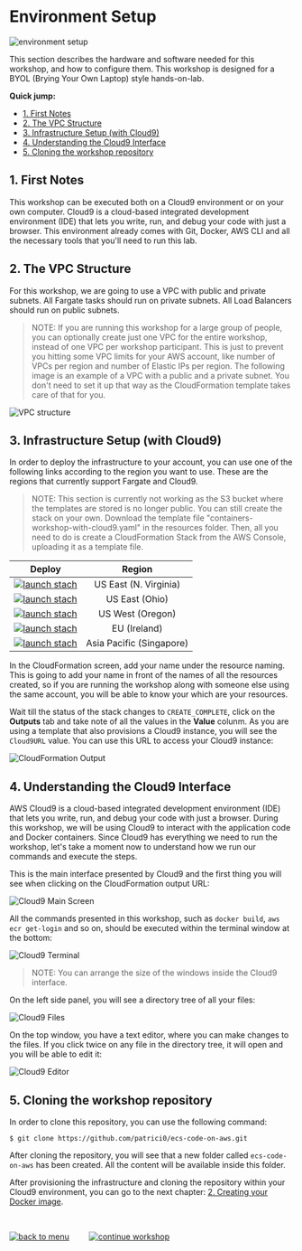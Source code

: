 # Environment Setup

![environment setup](/01-EnvironmentSetup/images/environment_setup.png)

This section describes the hardware and software needed for this workshop, and how to configure them. This workshop is designed for a BYOL (Brying Your Own Laptop) style hands-on-lab.


**Quick jump:**

* [1. First Notes](/01-EnvironmentSetup#1-first-notes)
* [2. The VPC Structure](/01-EnvironmentSetup#2-the-vpc-structure)
* [3. Infrastructure Setup (with Cloud9)](/01-EnvironmentSetup#3-infrastructure-setup-with-cloud9)
* [4. Understanding the Cloud9 Interface](/01-EnvironmentSetup#4-understanding-the-cloud9-interface)
* [5. Cloning the workshop repository](/01-EnvironmentSetup#5-cloning-the-workshop-repository)


## 1. First Notes

This workshop can be executed both on a Cloud9 environment or on your own computer. Cloud9 is a cloud-based integrated development environment (IDE) that lets you write, run, and debug your code with just a browser. This environment already comes with Git, Docker, AWS CLI and all the necessary tools that you'll need to run this lab.

## 2. The VPC Structure

For this workshop, we are going to use a VPC with public and private subnets. All Fargate tasks should run on private subnets. All Load Balancers should run on public subnets.

> NOTE: If you are running this workshop for a large group of people, you can optionally create just one VPC for the entire workshop, instead of one VPC per workshop participant. This is just to prevent you hitting some VPC limits for your AWS account, like number of VPCs per region and number of Elastic IPs per region.
The following image is an example of a VPC with a public and a private subnet. You don't need to set it up that way as the CloudFormation template takes care of that for you.

![VPC structure](/01-EnvironmentSetup/images/containers-on-aws-workshop-vpc.png)

## 3. Infrastructure Setup (with Cloud9)

In order to deploy the infrastructure to your account, you can use one of the following links according to the region you want to use. These are the regions that currently support Fargate and Cloud9.

> NOTE: This section is currently not working as the S3 bucket where the templates are stored is no longer public. You can still create the stack on your own. Download the template file "containers-workshop-with-cloud9.yaml" in the resources folder. Then, all you need to do is create a CloudFormation Stack from the AWS Console, uploading it as a template file. 

|Deploy | Region |
|:---:|:---:|
|[![launch stach](/01-EnvironmentSetup/images/launch_stack_button.png)][us-east-1-with-cloud9] | US East (N. Virginia)|
|[![launch stach](/01-EnvironmentSetup/images/launch_stack_button.png)][us-east-2-with-cloud9] | US East (Ohio)|
|[![launch stach](/01-EnvironmentSetup/images/launch_stack_button.png)][us-west-2-with-cloud9] | US West (Oregon)|
|[![launch stach](/01-EnvironmentSetup/images/launch_stack_button.png)][eu-west-1-with-cloud9] | EU (Ireland)|
|[![launch stach](/01-EnvironmentSetup/images/launch_stack_button.png)][ap-southeast-1-with-cloud9] | Asia Pacific (Singapore)|

In the CloudFormation screen, add your name under the resource naming. This is going to add your name in front of the names of all the resources created, so if you are running the workshop along with someone else using the same account, you will be able to know your which are your resources.

Wait till the status of the stack changes to `CREATE_COMPLETE`, click on the **Outputs** tab and take note of all the values in the **Value** colunm. As you are using a template that also provisions a Cloud9 instance, you will see the `Cloud9URL` value. You can use this URL to access your Cloud9 instance:

![CloudFormation Output](/01-EnvironmentSetup/images/cloudformation_output.png)

## 4. Understanding the Cloud9 Interface

AWS Cloud9 is a cloud-based integrated development environment (IDE) that lets you write, run, and debug your code with just a browser. During this workshop, we will be using Cloud9 to interact with the application code and Docker containers. Since Cloud9 has everything we need to run the workshop, let's take a moment now to understand how we run our commands and execute the steps.

This is the main interface presented by Cloud9 and the first thing you will see when clicking on the CloudFormation output URL:

![Cloud9 Main Screen](/01-EnvironmentSetup/images/cloud9_main_screen.png)

All the commands presented in this workshop, such as `docker build`, `aws ecr get-login` and so on, should be executed within the terminal window at the bottom:

![Cloud9 Terminal](/01-EnvironmentSetup/images/cloud9_terminal.png)

>NOTE: You can arrange the size of the windows inside the Cloud9 interface.

On the left side panel, you will see a directory tree of all your files:

![Cloud9 Files](/01-EnvironmentSetup/images/cloud9_files.png)

On the top window, you have a text editor, where you can make changes to the files. If you click twice on any file in the directory tree, it will open and you will be able to edit it:

![Cloud9 Editor](/01-EnvironmentSetup/images/cloud9_editor.png)

## 5. Cloning the workshop repository

In order to clone this repository, you can use the following command:

    $ git clone https://github.com/patrici0/ecs-code-on-aws.git

After cloning the repository, you will see that a new folder called `ecs-code-on-aws` has been created. All the content will be available inside this folder.

After provisioning the infrastructure and cloning the repository within your Cloud9 environment, you can go to the next chapter: [2. Creating your Docker image](/02-CreatingDockerImage).

<br>

[![back to menu](/images/back_to_menu.png)][back-to-menu]  &nbsp;&nbsp;&nbsp;&nbsp;&nbsp;&nbsp;&nbsp;   [![continue workshop](/images/continue_workshop.png)][continue-workshop]

[back-to-menu]: https://github.com/patrici0/ecs-code-on-aws
[continue-workshop]: /02-CreatingDockerImage

[us-east-1-with-cloud9]: https://console.aws.amazon.com/cloudformation/home?region=us-east-1#/stacks/new?stackName=containers-workshop-insfrastructure&templateURL=https://s3.amazonaws.com/ecs-code-on-aws/containers-workshop-with-cloud9.yaml
[us-east-2-with-cloud9]: https://console.aws.amazon.com/cloudformation/home?region=us-east-2#/stacks/new?stackName=containers-workshop-insfrastructure&templateURL=https://s3.amazonaws.com/ecs-code-on-aws/containers-workshop-with-cloud9.yaml
[us-west-2-with-cloud9]: https://console.aws.amazon.com/cloudformation/home?region=us-west-2#/stacks/new?stackName=containers-workshop-insfrastructure&templateURL=https://s3.amazonaws.com/ecs-code-on-aws/containers-workshop-with-cloud9.yaml
[eu-west-1-with-cloud9]: https://console.aws.amazon.com/cloudformation/home?region=eu-west-1#/stacks/new?stackName=containers-workshop-insfrastructure&templateURL=https://s3.amazonaws.com/ecs-code-on-aws/containers-workshop-with-cloud9.yaml
[ap-southeast-1-with-cloud9]: https://console.aws.amazon.com/cloudformation/home?region=ap-southeast-1#/stacks/new?stackName=containers-workshop-insfrastructure&templateURL=https://s3.amazonaws.com/ecs-code-on-aws/containers-workshop-with-cloud9.yaml